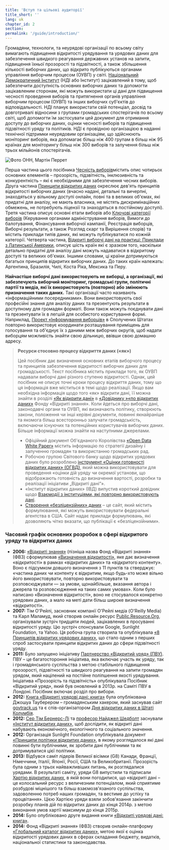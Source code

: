 ```yaml
---
title: 'Вступ та цільові аудиторії'
title_short: ''
lang: uk
chapter_id: 2
section: 
permalink: '/guide/introduction/'
---
```


Громадяни, технологи, та неурядові організації по всьому світу вимагають підвищення відкритості урядування та урядових даних для забезпечення швидкого реагування державних установ на запити, підвищення їхньої прозорості та підзвітності, а також збільшення кількості виборчих даних, що відкрито публікуються органами управління виборчим процесом (ОУВП) у світі. [Національний Демократичний Інститут](http://ndi.org/) (НДІ або Інститут) зацікавлений в тому, щоб забезпечити доступність основних виборчих даних та допомогти зацікавленим сторонам, які можуть використати ці дані для підвищення чесності проведення виборів та притягнення органів управління виборчим процесом (ОУВП) та інших виборчих суб'єктів до відповідальності. НДІ планує використати свій потенціал, досвід та довготривалі відносини з групами громадських спостерігачів по всьому світі, щоб допомогти їм застосувати цей документ для отримання доступу до виборчих даних, оцінки чесності виборів та підвищення підзвітності уряду та політиків. НДІ є провідною організацією в наданні технічної підтримки неурядовим організаціям, що здійснюють моніторинг виборів, яка допомагає більш ніж 400 групам в більш ніж 95 країнах для моніторингу більш ніж 300 виборів та залучення більш ніж трьох мільйонів спостерігачів.

 ![Фото ОНН, Мартін Перрет](/images/guide/UN-Photo-Martine-Perret-510208.jpg) 

Перша частина цього посібника [Чесність виборів](/uk/guide/electoral-integrity/)містить опис чотирьох основних елементів – прозорість, підзвітність, інклюзивність та конкурентність – які є необхідними для забезпечення чесних виборів. Друга частина [Принципи відкритих даних](/uk/guide/principles/) окреслює дев'ять принципів відкритості виборчих даних (вчасно надані, детальні та вичерпні, знаходяться у вільному доступі онлайн, повні та в великих об'ємах, які придатні для аналізу, не мають власника, не містять дискримінаційних обмежень, не потребують ліцензії та знаходяться в постійному доступі). Третя частина описує основні етапи виборів або [Ключові категорії виборів](/uk/guide/key-categories/) (Керування органами адміністрування виборів, Вимоги до балотування, Фінансування виборчої кампанії, Реєстрація виборців, Виборчі результати, а також Розгляд скарг та Вирішення спорів) та містить приклади типів даних, які можуть публікуватися по кожній категорії. Четверта частина, [Відкриті виборчі дані на практиці: Приклади з Латинської Америки](/uk/guide/country-examples/), описує шість країн які є зразком того, наскільки детально придатні для аналізу дані можуть надаватися в відкритому доступі та великих об'ємах. Іншими словами, ці країни дотримуються багатьох принципів відкритих виборчих даних. До таких країн належать: Аргентина, Бразилія, Чилі, Коста Ріка, Мексика та Перу.

**Найчастіше виборчі дані використовують не виборці, а організації, які забезпечують виборчий моніторинг, громадські групи, політичні партії та медіа, які їх використовують (повторно) або змінюють призначення таких даних.** Такі організації часто називають «інформаційними посередниками». Вони використовують свої професійні знання для аналізу даних та презентують результати в доступному для громадян форматі. Вони також можуть поєднувати дані та презентувати їх в легшій для особистого користування формі. Наприклад, [Проект «Інформування виборців»](https://www.votinginfoproject.org/) в Сполучених Штатах повторно використовує координати розташування приміщень для голосування та об'єднує їх з даними меж виборчих округів, щоб надати виборцям можливість знайти свою дільницю, ввівши свою домашню адресу.

> **Ресурси стосовно процесу відкриття даних («як»)**
> 
> Цей посібник дає визначення основних етапів виборчого процесу та принципів забезпечення відкритості виборчих даних для громадськості. Текст посібника містить приклади того, як ОУВП надавали виборчі дані різного ступеню відкритості. Однак, цей посібник не описує точні кроки процесу відкриття даних, тому що ця інформація вже міститься в темі щодо реалізації. Якщо вам необхідна інформація щодо того «як» відкрити дані, її можна знайти в розділі [«Як відкрити дані»](http://opendatahandbook.org/uk/how-to-open-up-data/index.html) в [«Довіднику »«по відкритих даних»](http://opendatahandbook.org/) Фонду «Відкриті знання». Коли йдеться про виборчі дані, законодавчі органи та ОУВП, які визначають політику, створюють закони, положення чи інші керівні документи, повинні якнайраніше та якомога більш всесторонньо залучати громадськість, включаючи існуючих та потенційних користувачів виборчих даних. Більше інформації можна знайти на наступними джерелами.
> 
> *   Офіційний документ Об'єднаного Королівства [«Open Data White Paper»](https://www.gov.uk/government/uploads/system/uploads/attachment_data/file/78946/CM8353_acc.pdf) містить інформацію по стратегії дизайну і залученню громадян та використанню громадських рад.
> *   Робочою групою Світового банку щодо відкритих урядових даних було розроблено [інструмент «Оцінки готовності відкритих даних» (ОГВД)](http://toolkit.dev.zognet.net/uk/odra.html), який можна використовувати для проведення «оцінки дій уряду чи окремої установи, що відображають готовність до визначення вартості, розробки та реалізації ініціативи „Відкриті дані“».
> *   «Інститут відкритих даних» (ІВД) випустив короткий довідник щодо [Взаємодії з інституціями, які повторно використовують дані](http://theodi.org/guides/engaging-reusers).
> *   [Створення «безліцензійних» даних](https://theunitedstates.io/licensing/) – це сайт, який містить формулювання, які можуть використовувати федеральні агентства в США. Сайт надає приклади формулювань, які дозволяють чітко вказати, що публікації є «безліцензійними».

### Часовий графік основних розробок в сфері відкритого уряду та відкритих даних

*   **2006:** [«Відкриті знання»](https://okfn.org/) (пізніша назва Фонд «Відкриті знання» (ФВЗ) сформулював [«Визначення відкритості»](http://opendefinition.org/), яке дає визначення «відкритості» в рамках «відкритих даних» та «відкритого контенту». Воно є підсумком довшого визначення з 11 пунктів та стверджує: «частина даних чи контенту є відкритим, якщо будь-хто може вільно його використовувати, повторно використовувати та розповсюджувати — за умови, щонайбільше, вказання автора і джерела та розповсюдження на таких самих умовах». Коли було написано «Визначення відкритості», воно не стосувалося конкретно урядових даних, а мало на меті дати більш широке визначення «відкритості».
*   **2007:** Тім О'Рейлі, засновник компанії О'Рейлі медіа (O'Reilly Media) та Карл Маламуд, який створив онлайн ресурс [Public.Resource.Org](http://public.resource.org), організували зустріч тридцяти людей, зацікавлених в просуванні відкритості уряду. Цю зустріч спонсували Google, Sunlight Foundation, та Yahoo. Ця робоча група створила та опублікувала [«8 Принципів відкритих урядових даних»](https://public.resource.org/8_principles.html), що стало одним з перших спроб застосувати принципи відкритих даних до сфери підзвітності уряду.
*   **2011:** Було запущено ініціативу [Партнерство «Відкритий уряд» (ПВУ)](http://www.opengovpartnership.org/). ПВУ – це багатостороння ініціатива, яка включає участь як уряду, так і громадянського суспільства з метою стабільного підвищення прозорості, підзвітності та швидкого реагування на запити громадян урядом, який націлений на постійне поліпшення якості урядування. Ініціатива «Прозорість та підзвітність» опублікувала Посібник «Відкритий уряд», який був оновлений в 2013р. на Саміті ПВУ в Лондоні. Посібник включає розділ про вибори.
*   **2012:** [Книга «Відкриті урядові дані: книга»](https://opengovdata.io/) була опублікована Джошуа Тауберером – громадянським хакером, який заснував сайт [govtrack.us](https://www.govtrack.us/) та є спів-організатором [Дня відкритих даних в Штаті Колумбія](http://dc.opendataday.org/).
*   **2012:** [Сер Тім Бернерс-Лі](http://www.w3.org/People/Berners-Lee/) та [професор Найджел Шедболт](http://users.ecs.soton.ac.uk/nrs/) заснували [«Інститут відкритих даних»](http://opendatainstitute.org/), щоб дослідити, як відкриті дані набувають економічного, екологічного та соціального значення.
*   **2012:** Організація Sunlight Foundation опублікувала документ [«Принципи політики відкритих даних»](http://sunlightfoundation.com/opendataguidelines/), в якому розглядалося які дані повинні бути публічними, як зробити дані публічними та як дотримуватися цієї політики.
*   **2013:** Відбувся саміт лідерів Великої вісімки (G8) Канади, Франції, Німеччини, Італії, Японії, Росії, США та Великобританії. Прозорість була одним з трьох найважливіших питань, як розглядалися урядами. В результаті саміту, уряди G8 випустили та підписали [Хартію відкритих даних](https://www.gov.uk/government/publications/open-data-charter), в якій вони погодилися, що «відкриті дані – це колосальний ресурс з величезним потенціалом, який сприятиме розбудові міцнішого та більш взаємозв'язаного суспільства, задоволенню потреб наших громадян, та вестиме до успіху та процвітання». Цією Хартією уряди взяли зобов'язання закінчити розробку планів дій по відкритих даних до кінця 2014р. з метою виконання умов хартії максимум до кінця 2015р.
*   **2014:** Було опубліковано друге видання книги [«Відкриті урядові дані: книга»](https://opengovdata.io/).
*   **2014:** Фонд «Відкриті знання» (ФВЗ) створив онлайн-платформу [«Глобальний каталог відкритих даних»](http://index.okfn.org/), метою якої є оцінка відкритості урядових даних в сферах складання бюджету, видатків, національної статистики та законодавства.
